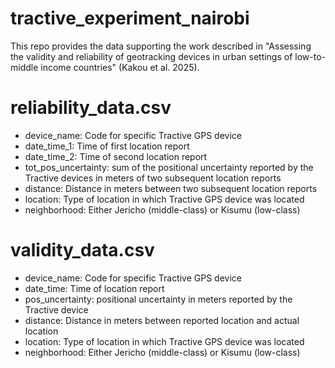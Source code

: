 # tractive_experiment_nairobi
This repo provides the data supporting the work described in "Assessing the validity and reliability of geotracking devices in urban settings of low-to-middle income countries" (Kakou et al. 2025).

# reliability_data.csv

* device_name: Code for specific Tractive GPS device
* date_time_1: Time of first location report
* date_time_2: Time of second location report
* tot_pos_uncertainty: sum of the positional uncertainty reported by the Tractive devices in meters of two subsequent location reports
* distance: Distance in meters between two subsequent location reports
* location: Type of location in which Tractive GPS device was located
* neighborhood: Either Jericho (middle-class) or Kisumu (low-class)

# validity_data.csv
* device_name: Code for specific Tractive GPS device
* date_time: Time of location report
* pos_uncertainty: positional uncertainty in meters reported by the Tractive device
* distance: Distance in meters between reported location and actual location
* location: Type of location in which Tractive GPS device was located
* neighborhood: Either Jericho (middle-class) or Kisumu (low-class)
